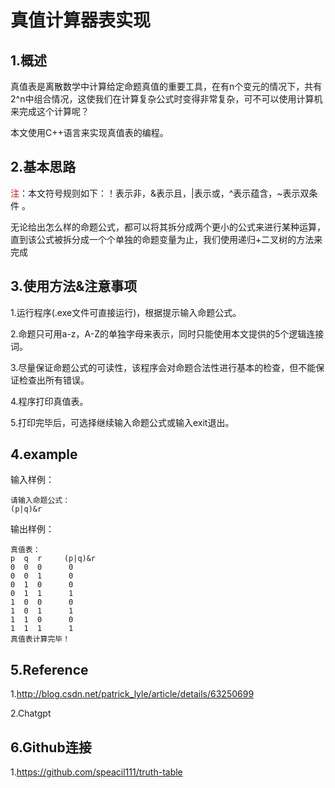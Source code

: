 # 真值计算器表实现
  
    
## 1.概述

真值表是离散数学中计算给定命题真值的重要工具，在有n个变元的情况下，共有2^n中组合情况，这使我们在计算复杂公式时变得非常复杂，可不可以使用计算机来完成这个计算呢？

本文使用C++语言来实现真值表的编程。

## 2.基本思路

<font color="red">注</font>：本文符号规则如下：！表示非，&表示且，|表示或，^表示蕴含，~表示双条件 。
 
  无论给出怎么样的命题公式，都可以将其拆分成两个更小的公式来进行某种运算，直到该公式被拆分成一个个单独的命题变量为止，我们使用递归+二叉树的方法来完成

 ## 3.使用方法&注意事项

 1.运行程序(.exe文件可直接运行)，根据提示输入命题公式。

 2.命题只可用a-z，A-Z的单独字母来表示，同时只能使用本文提供的5个逻辑连接词。

 3.尽量保证命题公式的可读性，该程序会对命题合法性进行基本的检查，但不能保证检查出所有错误。 

 4.程序打印真值表。
 
 5.打印完毕后，可选择继续输入命题公式或输入exit退出。
 
## 4.example

输入样例：
    
    请输入命题公式：
    (p|q)&r
   
输出样例：

    真值表：
    p  q  r     (p|q)&r
    0  0  0      0
    0  0  1      0
    0  1  0      0
    0  1  1      1
    1  0  0      0
    1  0  1      1
    1  1  0      0
    1  1  1      1
    真值表计算完毕！


## 5.Reference
 
1.http://blog.csdn.net/patrick_lyle/article/details/63250699

2.Chatgpt 

## 6.Github连接
1.https://github.com/speacil111/truth-table